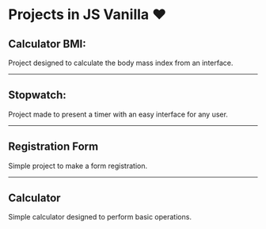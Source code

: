 # Projects in JS Vanilla :heart:

## Calculator BMI:

Project designed to calculate the body mass index from an interface.

---

## Stopwatch:

Project made to present a timer with an easy interface for any user.

---

## Registration Form

Simple project to make a form registration.

---

## Calculator

Simple calculator designed to perform basic operations.